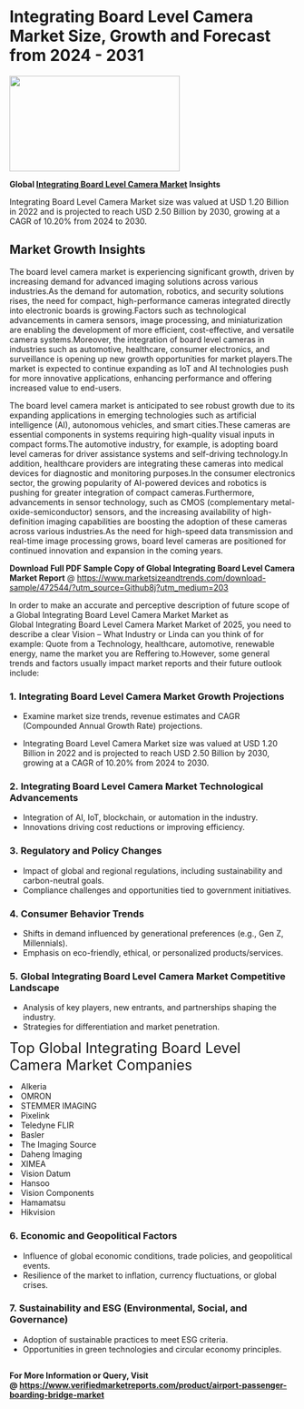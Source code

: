 <H1>Integrating Board Level Camera Market Size, Growth and Forecast from 2024 - 2031</H1><img class="aligncenter size-medium wp-image-584254" src="https://thirdeyenews.in/wp-content/uploads/2024/09/Global-Market-Research-300x168.jpeg" alt="" width="300" height="168" /><p><strong>Global&nbsp;<a href="https://www.marketsizeandtrends.com/download-sample/472544/?utm_source=Github8j?utm_medium=203">Integrating Board Level Camera Market</a> Insights</strong></p><p>Integrating Board Level Camera Market size was valued at USD 1.20 Billion in 2022 and is projected to reach USD 2.50 Billion by 2030, growing at a CAGR of 10.20% from 2024 to 2030.</p><p><h2>Market Growth Insights</h2> <p>The board level camera market is experiencing significant growth, driven by increasing demand for advanced imaging solutions across various industries.As the demand for automation, robotics, and security solutions rises, the need for compact, high-performance cameras integrated directly into electronic boards is growing.Factors such as technological advancements in camera sensors, image processing, and miniaturization are enabling the development of more efficient, cost-effective, and versatile camera systems.Moreover, the integration of board level cameras in industries such as automotive, healthcare, consumer electronics, and surveillance is opening up new growth opportunities for market players.The market is expected to continue expanding as IoT and AI technologies push for more innovative applications, enhancing performance and offering increased value to end-users.</p> <p>The board level camera market is anticipated to see robust growth due to its expanding applications in emerging technologies such as artificial intelligence (AI), autonomous vehicles, and smart cities.These cameras are essential components in systems requiring high-quality visual inputs in compact forms.The automotive industry, for example, is adopting board level cameras for driver assistance systems and self-driving technology.In addition, healthcare providers are integrating these cameras into medical devices for diagnostic and monitoring purposes.In the consumer electronics sector, the growing popularity of AI-powered devices and robotics is pushing for greater integration of compact cameras.Furthermore, advancements in sensor technology, such as CMOS (complementary metal-oxide-semiconductor) sensors, and the increasing availability of high-definition imaging capabilities are boosting the adoption of these cameras across various industries.As the need for high-speed data transmission and real-time image processing grows, board level cameras are positioned for continued innovation and expansion in the coming years.</p> <p><span class=""><strong>Download Full PDF Sample Copy of Global Integrating Board Level Camera Market Report</strong> @ <a href="https://www.marketsizeandtrends.com/download-sample/472544/?utm_source=Github8j?utm_medium=203" target="_blank">https://www.marketsizeandtrends.com/download-sample/472544/?utm_source=Github8j?utm_medium=203</a></span></p><p>In order to make an accurate and perceptive description of future scope of a Global&nbsp;Integrating Board Level Camera Market Market as Global&nbsp;Integrating Board Level Camera Market Market of 2025, you need to describe a clear Vision &ndash; What Industry or Linda can you think of for example: Quote from a Technology, healthcare, automotive, renewable energy, name the market you are Reffering to.However, some general trends and factors usually impact market reports and their future outlook include:</p><h3>1.&nbsp;<strong>Integrating Board Level Camera Market Growth Projections</strong></h3><ul><li>Examine market size trends, revenue estimates and CAGR (Compounded Annual Growth Rate) projections.</li><li><p>Integrating Board Level Camera Market size was valued at USD 1.20 Billion in 2022 and is projected to reach USD 2.50 Billion by 2030, growing at a CAGR of 10.20% from 2024 to 2030.</p></li></ul><h3>2.&nbsp;<strong>Integrating Board Level Camera Market Technological Advancements</strong></h3><ul><li>Integration of AI, IoT, blockchain, or automation in the industry.</li><li>Innovations driving cost reductions or improving efficiency.</li></ul><h3>3.&nbsp;<strong>Regulatory and Policy Changes</strong></h3><ul><li>Impact of global and regional regulations, including sustainability and carbon-neutral goals.</li><li>Compliance challenges and opportunities tied to government initiatives.</li></ul><h3>4.&nbsp;<strong>Consumer Behavior Trends</strong></h3><ul><li>Shifts in demand influenced by generational preferences (e.g., Gen Z, Millennials).</li><li>Emphasis on eco-friendly, ethical, or personalized products/services.</li></ul><h3>5.&nbsp;<strong>Global Integrating Board Level Camera Market Competitive Landscape</strong></h3><ul><li>Analysis of key players, new entrants, and partnerships shaping the industry.</li><li>Strategies for differentiation and market penetration.</li></ul><p data-pm-slice="1 1 []"><span style="color: inherit; font-family: inherit; font-size: 25px;">Top Global Integrating Board Level Camera Market Companies</span></p><div class="" data-test-id=""><p><li>Alkeria</li><li> OMRON</li><li> STEMMER IMAGING</li><li> Pixelink</li><li> Teledyne FLIR</li><li> Basler</li><li> The Imaging Source</li><li> Daheng Imaging</li><li> XIMEA</li><li> Vision Datum</li><li> Hansoo</li><li> Vision Components</li><li> Hamamatsu</li><li> Hikvision</li></p></div><h3>6.&nbsp;<strong>Economic and Geopolitical Factors</strong></h3><ul><li>Influence of global economic conditions, trade policies, and geopolitical events.</li><li>Resilience of the market to inflation, currency fluctuations, or global crises.</li></ul><h3>7.&nbsp;<strong>Sustainability and ESG (Environmental, Social, and Governance)</strong></h3><ul><li>Adoption of sustainable practices to meet ESG criteria.</li><li>Opportunities in green technologies and circular economy principles.</li></ul><h2><strong style="font-size: 14px;">For More Information or Query, Visit @&nbsp;</strong><a style="background-color: #ffffff; font-size: 14px;" href="https://www.marketsizeandtrends.com/report/integrating-board-level-camera-market/" target="_blank">https://www.verifiedmarketreports.com/product/airport-passenger-boarding-bridge-market</a></h2>